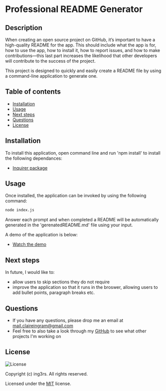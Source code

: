 # Professional README Generator

## Description

When creating an open source project on GitHub, it’s important to have a high-quality README for the app. This should include what the app is for, how to use the app, how to install it, how to report issues, and how to make contributions—this last part increases the likelihood that other developers will contribute to the success of the project.

This project is designed to quickly and easily create a README file by using a command-line application to generate one.

## Table of contents

* [Installation](#Installation)
* [Usage](#Usage)
* [Next steps](#Next-steps)
* [Questions](#Questions)
* [License](#License)

## Installation

To install this application, open command line and run 'npm install' to install the following dependances: 
  * [Inquirer package](https://www.npmjs.com/package/inquirer)


## Usage

Once installed, the application can be invoked by using the following command:

```bash
node index.js
```

Answer each prompt and when completed a README will be automatically generated in the 'gerenatedREADME.md' file using your input.

A demo of the application is below: 
* [Watch the demo](https://drive.google.com/file/d/1x-z25QgBDVxaLTnnK0_Eh-pSRHlNv5Nk/view?usp=sharing)


## Next steps

In future, I would like to: 
* allow users to skip sections they do not require
* improve the application so that it runs in the broswer, allowing users to add bullet points, paragraph breaks etc.


## Questions

* If you have any questions, please drop me an email at mail.claireingram@gmail.com
* Feel free to also take a look through my [GitHub](https://www.github.com/ing3rs) to see what other projects I'm working on


## License

![License](https://img.shields.io/badge/License-MIT-yellow.svg)

Copyright (c) ing3rs. All rights reserved.

Licensed under the [MIT](https://github.com/Ing3rs/README-Generator/blob/main/LICENSE) license.

